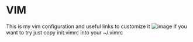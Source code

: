 # VIM
This is my vim configuration and useful links to customize it
![image](https://user-images.githubusercontent.com/108277031/200780282-e81fb409-f628-491b-a045-729870f318b1.png)
if you want to try just copy init.vimrc into your ~/.vimrc
